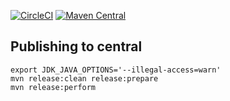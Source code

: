 [![CircleCI](https://circleci.com/gh/huuff/aspektoj/tree/master.svg?style=svg)](https://circleci.com/gh/huuff/aspektoj/tree/master)
[![Maven Central](https://maven-badges.herokuapp.com/maven-central/xyz.haff/aspektoj/badge.svg?style=plastic)](https://search.maven.org/artifact/xyz.haff/aspektoj/0.0.8/jar)

## Publishing to central
```
export JDK_JAVA_OPTIONS='--illegal-access=warn'
mvn release:clean release:prepare
mvn release:perform
```
